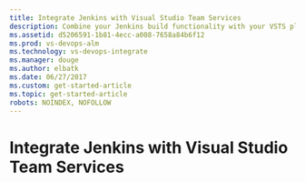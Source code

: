 ```yaml
---
title: Integrate Jenkins with Visual Studio Team Services
description: Combine your Jenkins build functionality with your VSTS platform.
ms.assetid: d5206591-1b81-4ecc-a008-7658a84b6f12
ms.prod: vs-devops-alm
ms.technology: vs-devops-integrate
ms.manager: douge
ms.author: elbatk
ms.date: 06/27/2017
ms.custom: get-started-article
ms.topic: get-started-article
robots: NOINDEX, NOFOLLOW
---
```


# Integrate Jenkins with Visual Studio Team Services

